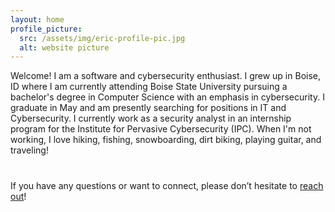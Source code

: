 ```yaml
---
layout: home
profile_picture:
  src: /assets/img/eric-profile-pic.jpg
  alt: website picture
---
```

<p>
  Welcome! I am a software and cybersecurity enthusiast. I grew up in Boise, ID where I am currently attending Boise State University pursuing a bachelor's degree in Computer Science with an emphasis in cybersecurity. I graduate in May and am presently searching for positions in IT and Cybersecurity. I currently work as a security analyst in an internship program for the Institute for Pervasive Cybersecurity (IPC). When I'm not working, I love hiking, fishing, snowboarding, dirt biking, playing guitar, and traveling!
  </p>

<!-- <h2 style="margin-top: 40px;">Fun Facts About Me</h2> -->
<p style="margin-top: 40px;">
  If you have any questions or want to connect, please don’t hesitate to <a href="mailto:ericjohnson@ericjtech.com">reach out</a>!
  <!-- When I'm not working, I love hiking, fishing, snowboarding, dirt biking, learning a new instrument, and traveling!
    <img src="/assets/img/eric-profile-pic.jpg" alt="Another Image" style="float: right; width: 200px; margin-left: 20px;"> -->
</p> 